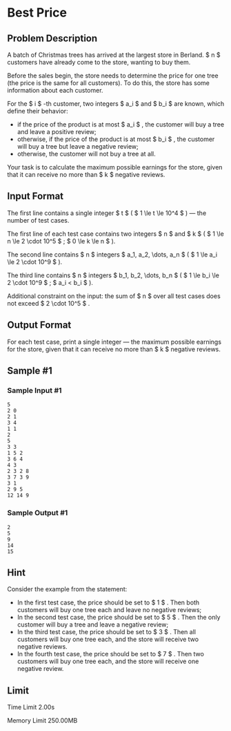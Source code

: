 # Best Price

## Problem Description

A batch of Christmas trees has arrived at the largest store in Berland. $ n $ customers have already come to the store, wanting to buy them.

Before the sales begin, the store needs to determine the price for one tree (the price is the same for all customers). To do this, the store has some information about each customer.

For the $ i $ -th customer, two integers $ a_i $ and $ b_i $ are known, which define their behavior:

- if the price of the product is at most $ a_i $ , the customer will buy a tree and leave a positive review;
- otherwise, if the price of the product is at most $ b_i $ , the customer will buy a tree but leave a negative review;
- otherwise, the customer will not buy a tree at all.

Your task is to calculate the maximum possible earnings for the store, given that it can receive no more than $ k $ negative reviews.

## Input Format

The first line contains a single integer $ t $ ( $ 1 \le t \le 10^4 $ ) — the number of test cases.

The first line of each test case contains two integers $ n $ and $ k $ ( $ 1 \le n \le 2 \cdot 10^5 $ ; $ 0 \le k \le n $ ).

The second line contains $ n $ integers $ a_1, a_2, \dots, a_n $ ( $ 1 \le a_i \le 2 \cdot 10^9 $ ).

The third line contains $ n $ integers $ b_1, b_2, \dots, b_n $ ( $ 1 \le b_i \le 2 \cdot 10^9 $ ; $ a_i < b_i $ ).

Additional constraint on the input: the sum of $ n $ over all test cases does not exceed $ 2 \cdot 10^5 $ .

## Output Format

For each test case, print a single integer — the maximum possible earnings for the store, given that it can receive no more than $ k $ negative reviews.

## Sample #1

### Sample Input #1

```
5
2 0
2 1
3 4
1 1
2
5
3 3
1 5 2
3 6 4
4 3
2 3 2 8
3 7 3 9
3 1
2 9 5
12 14 9
```

### Sample Output #1

```
2
5
9
14
15
```

## Hint

Consider the example from the statement:

- In the first test case, the price should be set to $ 1 $ . Then both customers will buy one tree each and leave no negative reviews;
- In the second test case, the price should be set to $ 5 $ . Then the only customer will buy a tree and leave a negative review;
- In the third test case, the price should be set to $ 3 $ . Then all customers will buy one tree each, and the store will receive two negative reviews.
- In the fourth test case, the price should be set to $ 7 $ . Then two customers will buy one tree each, and the store will receive one negative review.

## Limit



Time Limit
2.00s

Memory Limit
250.00MB